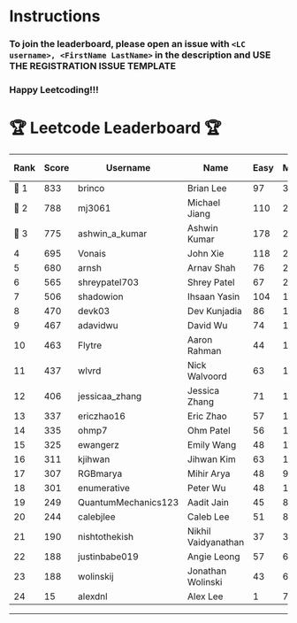 # Instructions
### To join the leaderboard, please open an issue with `<LC username>, <FirstName LastName>` in the description and USE THE REGISTRATION ISSUE TEMPLATE
### Happy Leetcoding!!!


# 🏆 Leetcode Leaderboard 🏆

| Rank | Score | Username       | Name | Easy | Medium | Hard | Problems Solved |
|------|----------------|-----------------|-------------------|--------------|--------------|--------------|--------------|
| 🥇 1 | 833 | brinco | Brian Lee | 97 | 302 | 44 | 443 |
| 🥈 2 | 788 | mj3061 | Michael Jiang | 110 | 273 | 44 | 427 |
| 🥉 3 | 775 | ashwin_a_kumar | Ashwin Kumar | 178 | 267 | 21 | 466 |
| 4 | 695 | Vonais | John Xie | 118 | 236 | 35 | 389 |
| 5 | 680 | arnsh | Arnav Shah | 76 | 224 | 52 | 352 |
| 6 | 565 | shreypatel703 | Shrey Patel | 67 | 213 | 24 | 304 |
| 7 | 506 | shadowion | Ihsaan Yasin | 104 | 171 | 20 | 295 |
| 8 | 470 | devk03 | Dev Kunjadia | 86 | 177 | 10 | 273 |
| 9 | 467 | adavidwu | David Wu | 74 | 156 | 27 | 257 |
| 10 | 463 | Flytre | Aaron Rahman | 44 | 148 | 41 | 233 |
| 11 | 437 | wlvrd | Nick Walvoord | 63 | 166 | 14 | 243 |
| 12 | 406 | jessicaa_zhang | Jessica Zhang | 71 | 142 | 17 | 230 |
| 13 | 337 | ericzhao16 | Eric Zhao | 57 | 125 | 10 | 192 |
| 14 | 335 | ohmp7 | Ohm Patel | 56 | 123 | 11 | 190 |
| 15 | 325 | ewangerz | Emily Wang | 48 | 110 | 19 | 177 |
| 16 | 311 | kjihwan | Jihwan Kim | 63 | 103 | 14 | 180 |
| 17 | 307 | RGBmarya | Mihir Arya | 48 | 98 | 21 | 167 |
| 18 | 301 | enumerative | Peter Wu | 48 | 107 | 13 | 168 |
| 19 | 249 | QuantumMechanics123 | Aadit Jain | 45 | 87 | 10 | 142 |
| 20 | 244 | calebjlee | Caleb Lee | 51 | 83 | 9 | 143 |
| 21 | 190 | nishtothekish | Nikhil Vaidyanathan | 37 | 39 | 25 | 101 |
| 22 | 188 | justinbabe019 | Angie Leong | 57 | 61 | 3 | 121 |
| 23 | 188 | wolinskij | Jonathan Wolinski | 43 | 68 | 3 | 114 |
| 24 | 15 | alexdnl | Alex Lee | 1 | 7 | 0 | 8 |
---